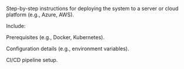 Step-by-step instructions for deploying the system to a server or cloud platform (e.g., Azure, AWS).

Include:

Prerequisites (e.g., Docker, Kubernetes).

Configuration details (e.g., environment variables).

CI/CD pipeline setup.
